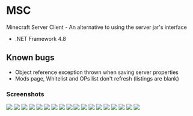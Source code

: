 # MSC
Minecraft Server Client - An alternative to using the server jar's interface
 - .NET Framework 4.8

## Known bugs
 - Object reference exception thrown when saving server properties
 - Mods page, Whitelist and OPs list don't refresh (listings are blank)

### Screenshots
![](https://github.com/y2k04/MSC/raw/main/images/1.png)
![](https://github.com/y2k04/MSC/raw/main/images/2.png)
![](https://github.com/y2k04/MSC/raw/main/images/3.png)
![](https://github.com/y2k04/MSC/raw/main/images/4.png)
![](https://github.com/y2k04/MSC/raw/main/images/5.png)
![](https://github.com/y2k04/MSC/raw/main/images/6.png)
![](https://github.com/y2k04/MSC/raw/main/images/7.png)
![](https://github.com/y2k04/MSC/raw/main/images/8.png)
![](https://github.com/y2k04/MSC/raw/main/images/9.png)
![](https://github.com/y2k04/MSC/raw/main/images/10.png)
![](https://github.com/y2k04/MSC/raw/main/images/11.png)
![](https://github.com/y2k04/MSC/raw/main/images/12.png)
![](https://github.com/y2k04/MSC/raw/main/images/13.png)
![](https://github.com/y2k04/MSC/raw/main/images/14.png)
![](https://github.com/y2k04/MSC/raw/main/images/15.png)
![](https://github.com/y2k04/MSC/raw/main/images/16.png)
![](https://github.com/y2k04/MSC/raw/main/images/17.png)
![](https://github.com/y2k04/MSC/raw/main/images/18.png)
